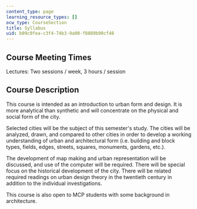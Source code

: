 ```yaml
---
content_type: page
learning_resource_types: []
ocw_type: CourseSection
title: Syllabus
uid: b09c0fea-c3f4-74b3-9a00-f8889b90cf48
---
```


Course Meeting Times
--------------------

Lectures: Two sessions / week, 3 hours / session

Course Description
------------------

This course is intended as an introduction to urban form and design. It is more analytical than synthetic and will concentrate on the physical and social form of the city.

Selected cities will be the subject of this semester's study. The cities will be analyzed, drawn, and compared to other cities in order to develop a working understanding of urban and architectural form (i.e. building and block types, fields, edges, streets, squares, monuments, gardens, etc.).

The development of map making and urban representation will be discussed, and use of the computer will be required. There will be special focus on the historical development of the city. There will be related required readings on urban design theory in the twentieth century in addition to the individual investigations.

This course is also open to MCP students with some background in architecture.